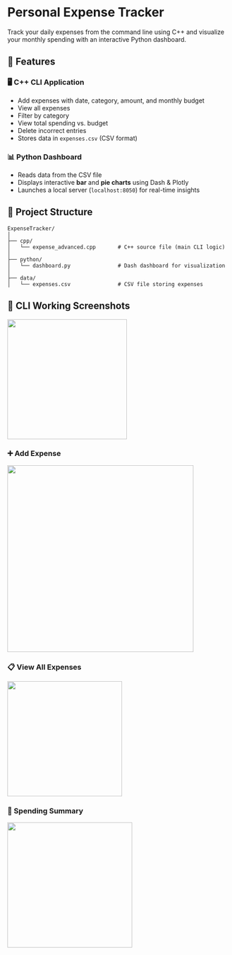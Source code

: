 # Personal Expense Tracker
Track your daily expenses from the command line using C++ and visualize your monthly spending with an interactive Python dashboard.

## 📌 Features
### 🖥️ C++ CLI Application
- Add expenses with date, category, amount, and monthly budget
- View all expenses
- Filter by category
- View total spending vs. budget
- Delete incorrect entries
- Stores data in `expenses.csv` (CSV format)

### 📊 Python Dashboard
- Reads data from the CSV file
- Displays interactive **bar** and **pie charts** using Dash & Plotly
- Launches a local server (`localhost:8050`) for real-time insights


## 📁 Project Structure
```
ExpenseTracker/
│
├── cpp/
│   └── expense_advanced.cpp       # C++ source file (main CLI logic)
│
├── python/
│   └── dashboard.py               # Dash dashboard for visualization
│
├── data/
│   └── expenses.csv               # CSV file storing expenses
```


## 📸 CLI Working Screenshots

<img width="271" src="https://github.com/user-attachments/assets/a8d4ca4a-9bd1-446c-86d9-7b0e20ad19c6" />

### ➕ Add Expense
<img width="422" src="https://github.com/user-attachments/assets/6f076b87-5182-4c26-917a-3efe837ee883" />

### 📋 View All Expenses
<img width="260" src="https://github.com/user-attachments/assets/2154ab69-875d-46a0-b5d9-c3f3a5372189" />

### 🧾 Spending Summary
<img width="283" src="https://github.com/user-attachments/assets/9b27c437-f78f-44bc-ac68-e22df009b1bf" />





